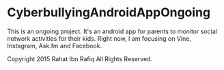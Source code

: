 # CyberbullyingAndroidAppOngoing

This is an ongoing project. It's an android app for parents
to monitor social network activities for their kids. Right now,
I am focusing on Vine, Instagram, Ask.fm and Facebook. 


Copyright 2015 Rahat Ibn Rafiq All Rights Reserved.
